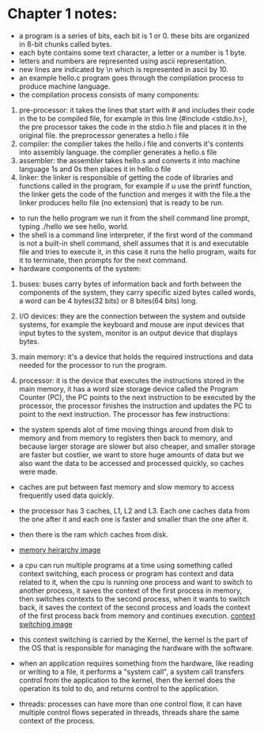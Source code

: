 # Chapter 1 notes:

-   a program is a series of bits, each bit is 1 or 0. these bits are organized in 8-bit chunks called bytes.
-   each byte contains some text character, a letter or a number is 1 byte.
-   letters and numbers are represented using ascii representation.
-   new lines are indicated by \n which is represented in ascii by 10.
-   an example hello.c program goes through the compilation process to produce machine language.
-   the compilation process consists of many components:

1. pre-processor: it takes the lines that start with # and includes their code in the to be compiled file, for example in this line (#include <stdio.h>), the pre processor takes the code in the stdio.h file and places it in the original file.
   the preprocessor generates a hello.i file
2. compiler: the complier takes the hello.i file and converts it's contents into assembly language.
   the complier generates a hello.s file
3. assembler: the assembler takes hello.s and converts it into machine language 1s and 0s then places it in hello.o file
4. linker: the linker is responsible of getting the code of libraries and functions called in the program, for example if u use the printf function, the linker gets the code of the function and merges it with the file.a
   the linker produces hello file (no extension) that is ready to be run.

-   to run the hello program we run it from the shell command line prompt, typing ./hello we see hello, world.
-   the shell is a command line interpreter, if the first word of the command is not a built-in shell command, shell assumes that it is and executable file and tries to execute it, in this case it runs the hello program, waits for it to terminate, then prompts for the next command.
-   hardware components of the system:

1. buses: buses carry bytes of information back and forth between the components of the system, they carry specific sized bytes called words, a word can be 4 bytes(32 bits) or 8 bites(64 bits) long.

2. I/O devices: they are the connection between the system and outside systems, for example the keyboard and mouse are input devices that input bytes to the system, monitor is an output device that displays bytes.

3. main memory: it's a device that holds the required instructions and data needed for the processor to run the program.

4. processor: it is the device that executes the instructions stored in the main memory, it has a word size storage device called the Program Counter (PC), the PC points to the next instruction to be executed by the processor, the processor finishes the instruction and updates the PC to point to the next instruction. The processor has few instructions:

-   the system spends alot of time moving things around from disk to memory and from memory to registers then back to memory, and because larger storage are slower but also cheaper, and smaller storage are faster but costlier, we want to store huge amounts of data but we also want the data to be accessed and processed quickly, so caches were made.
-   caches are put between fast memory and slow memory to access frequently used data quickly.
-   the processor has 3 caches, L1, L2 and L3. Each one caches data from the one after it and each one is faster and smaller than the one after it.
-   then there is the ram which caches from disk.
-   [memory heirarchy image](./images/memory-heirarchy.png)

-   a cpu can run multiple programs at a time using something called context switching, each process or program has context and data related to it, when the cpu is running one process and want to switch to another process, it saves the context of the first process in memory, then switches contexts to the second process, when it wants to switch back, it saves the context of the second process and loads the context of the first process back from memory and continues execution. [context switching image](./images/context-switching.png)

-   this context switching is carried by the Kernel, the kernel is the part of the OS that is responsible for managing the hardware with the software.
-   when an application requires something from the hardware, like reading or writing to a file, it performs a "system call", a system call transfers control from the application to the kernel, then the kernel does the operation its told to do, and returns control to the application.
-   threads: processes can have more than one control flow, it can have multiple control flows seperated in threads, threads share the same context of the process.
